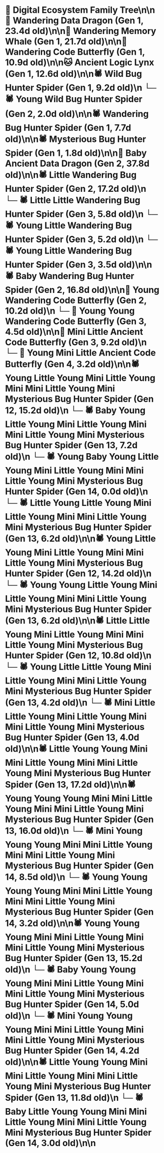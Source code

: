 # 🌳 Digital Ecosystem Family Tree\n\n🐉 Wandering Data Dragon (Gen 1, 23.4d old)\n\n🐋 Wandering Memory Whale (Gen 1, 21.7d old)\n\n🦋 Wandering Code Butterfly (Gen 1, 10.9d old)\n\n🐱 Ancient Logic Lynx (Gen 1, 12.6d old)\n\n🕷️ Wild Bug Hunter Spider (Gen 1, 9.2d old)\n  └─ 🕷️ Young Wild Bug Hunter Spider (Gen 2, 2.0d old)\n\n🕷️ Wandering Bug Hunter Spider (Gen 1, 7.7d old)\n\n🕷️ Mysterious Bug Hunter Spider (Gen 1, 1.8d old)\n\n🐉 Baby Ancient Data Dragon (Gen 2, 37.8d old)\n\n🕷️ Little Wandering Bug Hunter Spider (Gen 2, 17.2d old)\n  └─ 🕷️ Little Little Wandering Bug Hunter Spider (Gen 3, 5.8d old)\n  └─ 🕷️ Young Little Wandering Bug Hunter Spider (Gen 3, 5.2d old)\n  └─ 🕷️ Young Little Wandering Bug Hunter Spider (Gen 3, 3.5d old)\n\n🕷️ Baby Wandering Bug Hunter Spider (Gen 2, 16.8d old)\n\n🦋 Young Wandering Code Butterfly (Gen 2, 10.2d old)\n  └─ 🦋 Young Young Wandering Code Butterfly (Gen 3, 4.5d old)\n\n🦋 Mini Little Ancient Code Butterfly (Gen 3, 9.2d old)\n  └─ 🦋 Young Mini Little Ancient Code Butterfly (Gen 4, 3.2d old)\n\n🕷️ Young Little Young Mini Little Young Mini Mini Little Young Mini Mysterious Bug Hunter Spider (Gen 12, 15.2d old)\n  └─ 🕷️ Baby Young Little Young Mini Little Young Mini Mini Little Young Mini Mysterious Bug Hunter Spider (Gen 13, 7.2d old)\n    └─ 🕷️ Young Baby Young Little Young Mini Little Young Mini Mini Little Young Mini Mysterious Bug Hunter Spider (Gen 14, 0.0d old)\n  └─ 🕷️ Little Young Little Young Mini Little Young Mini Mini Little Young Mini Mysterious Bug Hunter Spider (Gen 13, 6.2d old)\n\n🕷️ Young Little Young Mini Little Young Mini Mini Little Young Mini Mysterious Bug Hunter Spider (Gen 12, 14.2d old)\n  └─ 🕷️ Young Young Little Young Mini Little Young Mini Mini Little Young Mini Mysterious Bug Hunter Spider (Gen 13, 6.2d old)\n\n🕷️ Little Little Young Mini Little Young Mini Mini Little Young Mini Mysterious Bug Hunter Spider (Gen 12, 10.8d old)\n  └─ 🕷️ Young Little Little Young Mini Little Young Mini Mini Little Young Mini Mysterious Bug Hunter Spider (Gen 13, 4.2d old)\n  └─ 🕷️ Mini Little Little Young Mini Little Young Mini Mini Little Young Mini Mysterious Bug Hunter Spider (Gen 13, 4.0d old)\n\n🕷️ Little Young Young Mini Mini Little Young Mini Mini Little Young Mini Mysterious Bug Hunter Spider (Gen 13, 17.2d old)\n\n🕷️ Young Young Young Mini Mini Little Young Mini Mini Little Young Mini Mysterious Bug Hunter Spider (Gen 13, 16.0d old)\n  └─ 🕷️ Mini Young Young Young Mini Mini Little Young Mini Mini Little Young Mini Mysterious Bug Hunter Spider (Gen 14, 8.5d old)\n  └─ 🕷️ Young Young Young Young Mini Mini Little Young Mini Mini Little Young Mini Mysterious Bug Hunter Spider (Gen 14, 3.2d old)\n\n🕷️ Young Young Young Mini Mini Little Young Mini Mini Little Young Mini Mysterious Bug Hunter Spider (Gen 13, 15.2d old)\n  └─ 🕷️ Baby Young Young Young Mini Mini Little Young Mini Mini Little Young Mini Mysterious Bug Hunter Spider (Gen 14, 5.0d old)\n  └─ 🕷️ Mini Young Young Young Mini Mini Little Young Mini Mini Little Young Mini Mysterious Bug Hunter Spider (Gen 14, 4.2d old)\n\n🕷️ Little Young Young Mini Mini Little Young Mini Mini Little Young Mini Mysterious Bug Hunter Spider (Gen 13, 11.8d old)\n  └─ 🕷️ Baby Little Young Young Mini Mini Little Young Mini Mini Little Young Mini Mysterious Bug Hunter Spider (Gen 14, 3.0d old)\n\n
